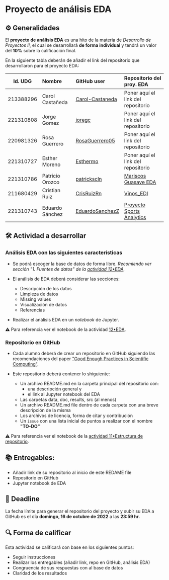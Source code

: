 # Proyecto de análisis EDA

## ⚙️ Generalidades
El **proyecto de análisis EDA** es una hito de la materia de _Desarrollo de Proyectos II_, el cual se desarrollará **de forma individual** y tendrá un valor del **10%** sobre la calificación final.

En la siguiente tabla deberán de añadir el link del repositorio que desarrollaron para el proyecto EDA:

| Id. UDG  | Nombre         | GitHub user                                           | Repositorio del proy. EDA        |
|:--------:|:---------------|:------------------------------------------------------|:---------------------------------|
|213388296 |Carol Castañeda | [Carol-Castaneda](https://github.com/Carol-Castaneda) |Poner aquí el link del repositorio|
|221310808 |Jorge Gomez     | [joregc](https://github.com/joregc)                   |Poner aquí el link del repositorio|
|220981326 |Rosa Guerrero   | [RosaGuerrero05](https://github.com/RosaGuerrero05)   |Poner aquí el link del repositorio|
|221310727 |Esther Moreno   | [Esthermo](https://github.com/Esthermo)               |Poner aquí el link del repositorio|
|221310786 |Patricio Orozco | [patrickscln](https://github.com/patrickscln)         |[Mariscos Guasave EDA](https://github.com/patrickscln/MG_EDA.git)|
|211680429 |Cristian Ruiz   | [CrisRuizRn](https://github.com/CrisRuizRn)           |[Vinos_EDI](https://github.com/CrisRuizRn/Vinos_EDI)|
|221310743 |Eduardo Sánchez | [EduardoSanchezZ](https://github.com/EduardoSanchezZ) |[Proyecto Sports Analytics](https://github.com/EduardoSanchezZ/Proyecto-Sports-Analytics)|

## 🛠 Actividad a desarrollar

### Análisis EDA con las siguientes características
  - Se podrá escoger la base de datos de forma libre. _Recomiendo ver sección "1. Fuentes de datos" de la [actividad 12•EDA](https://github.com/vcuspinera/UDG_MCD_Project_Dev_II/blob/main/actividades/12_EDA.ipynb)._

  - El análisis de EDA deberá considerar las secciones:
    - Descripción de los datos
    - Limpieza de datos
    - Missing values
    - Visualización de datos
    - Referencias

  - Realizar el análisis EDA en un *notebook* de Jupyter.

⚠️ Para referencia ver el notebook de la actividad [12•EDA](https://github.com/vcuspinera/UDG_MCD_Project_Dev_II/blob/main/actividades/12_EDA.ipynb).

### Repositorio en GitHub
  - Cada alumno deberá de crear un repositorio en GitHub siguiendo las recomendaciones del paper ["Good Enough Practices in Scientific Computing"](https://github.com/vcuspinera/UDG_MCD_Project_Dev_II/tree/main/actividades/material/Papers).
  
  - Este repositorio deberá contener lo shiguiente:
    - Un archivo README.md en la carpeta principal del repositorio con:
      - una descripción general y
      - el link al Jupyter notebook del EDA
    - Las carpetas data, doc, results, src (al menos)
    - Un archivo README.md file dentro de cada carpeta con una breve descripción de la misma
    - Los archivos de licencia, forma de citar y contribución
    - Un `issue` con una lista inicial de puntos a realizar con el nombre **"TO-DO"**

⚠️ Para referencia ver el notebook de la [actividad 11•Estructura de repositorio](https://github.com/vcuspinera/UDG_MCD_Project_Dev_II/blob/main/actividades/11_Repo_structure.md).

## 📚 Entregables:

- Añadir link de su repositorio al inicio de este REDAME file
- Repositorio en GitHub
- Jupyter notebook de EDA


## 📅 Deadline
La fecha límite para generar el repositorio del proyecto y subir su EDA a GitHub es el día **domingo, 16 de octubre de 2022** a las **23:59 hr.**  


## 🔍 Forma de calificar
Esta actividad se calificará con base en los siguientes puntos:

- Seguir instrucciones
- Realizar los entregables (añadir link, repo en GitHub, análisis EDA)
- Congruencia de sus respuestas con al base de datos
- Claridad de los resultados
